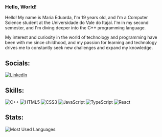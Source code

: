 ### Hello, World!

Hello! My name is Maria Eduarda, I'm 19 years old, and I'm a Computer Science student at the Universidade do Vale do Itajaí. I'm in my second semester, and I'm diving deeper into the C++ programming language.

My interest and curiosity in the world of technology and programming have been with me since childhood, and my passion for learning and technology drives me to constantly seek new challenges and expand my knowledge.


## Socials:
[![LinkedIn](https://img.shields.io/badge/LinkedIn-ffc0cb.svg?style=for-the-badge&logo=LinkedIn&logoColor=0A66C2)](https://www.linkedin.com/in/maria-eduarda-lima23/)

## Skills:
![C++](https://img.shields.io/badge/c++-pink.svg?style=for-the-badge&logo=c%2B%2B&logoColor=white)
![HTML5](https://img.shields.io/badge/html5-pink.svg?style=for-the-badge&logo=html5&logoColor=white)
![CSS3](https://img.shields.io/badge/css3-pink.svg?style=for-the-badge&logo=css3&logoColor=white)
![JavaScript](https://img.shields.io/badge/javascript-pink.svg?style=for-the-badge&logo=javascript&logoColor=white)
![TypeScript](https://img.shields.io/badge/typescript-pink.svg?style=for-the-badge&logo=typescript&logoColor=white)
![React](https://img.shields.io/badge/React-pink.svg?style=for-the-badge&logo=react&logoColor=white)



## Stats:
![Most Used Languages](https://github-readme-stats.vercel.app/api/top-langs/?username=marias1lva&layout=donut&bg_color=ffc0cb&title_color=27292e&border_radius=20)



<!--
**marias1lva/marias1lva** is a ✨ _special_ ✨ repository because its `README.md` (this file) appears on your GitHub profile.

Here are some ideas to get you started:

- 🔭 I’m currently working on ...
- 🌱 I’m currently learning ...
- 👯 I’m looking to collaborate on ...
- 🤔 I’m looking for help with ...
- 💬 Ask me about ...
- 📫 How to reach me: ...
- 😄 Pronouns: ...
- ⚡ Fun fact: ...
-->
